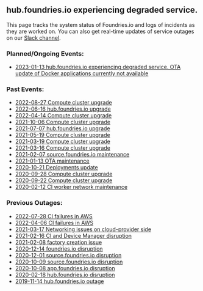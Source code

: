 ## hub.foundries.io experiencing degraded service.

This page tracks the system status of Foundries.io and logs of incidents as
they are worked on. You can also get real-time updates of service outages
on our [Slack channel](https://join.slack.com/t/foundriesio/shared_invite/enQtNTc5NDkxNTI5NTExLWQ1Yjc3NDA2MjI3NzA3YzkxYjEzNzlhZjQ0M2QxYTIzYmIzZjlmOThmZGU0NTk5MWEwZGIwMTU2YWE4N2I5NWQ).

### Planned/Ongoing Events:
 * [2023-01-13 hub.foundries.io experiencing degraded service. OTA update of Docker applications currently not available](outage/2023-01-13-hub-fio.md)

### Past Events:
 * [2022-08-27 Compute cluster upgrade](maintenance/2022-08-27-compute-upgrade)
 * [2022-06-16 hub.foundries.io upgrade](maintenance/2022-06-16-hub-upgrade.md)
 * [2022-04-14 Compute cluster upgrade](maintenance/2022-04-14-infra-compute-upgrade)
 * [2021-10-06 Compute cluster upgrade](maintenance/2021-10-06-infra-compute-upgrade)
 * [2021-07-07 hub.foundries.io upgrade](maintenance/2021-07-07-hub-upgrade.md)
 * [2021-05-19 Compute cluster upgrade](maintenance/2021-05-19-infra-compute-upgrade)
 * [2021-03-19 Compute cluster upgrade](maintenance/2021-03-19-infra-compute-upgrade)
 * [2021-03-16 Compute cluster upgrade](maintenance/2021-03-16-infra-compute-upgrade)
 * [2021-02-07 source.foundries.io maintenance](maintenance/2021-02-07-source-fio)
 * [2021-01-13 OTA maintenance](maintenance/2021-01-13-ota)
 * [2020-10-21 Deployments update](maintenance/2020-10-21-deployments-update)
 * [2020-09-28 Compute cluster upgrade](maintenance/2020-09-28-infra-compute-upgrade)
 * [2020-09-22 Compute cluster upgrade](maintenance/2020-09-22-infra-compute-upgrade)
 * [2020-02-12 CI worker network maintenance](maintenance/2020-02-13-online-net)

### Previous Outages:
 * [2022-07-28 CI failures in AWS](outage/2022-07-28-aws.md)
 * [2022-04-06 CI failures in AWS](outage/2022-04-06-aws.md)
 * [2021-03-17 Networking issues on cloud-provider side](https://status.cloud.google.com/incident/cloud-networking/21006)
 * [2021-02-16 CI and Device Manager disruption](outage/2021-02-16-ci-and-device-manager.md)
 * [2021-02-08 factory creation issue](outage/2021-02-08-factory)
 * [2020-12-14 foundries.io disruption](outage/2020-12-14-gcp.md)
 * [2020-12-01 source.foundries.io disruption](outage/2020-12-01-source-fio.md)
 * [2020-10-09 source.foundries.io disruption](outage/2020-10-09-source-fio.md)
 * [2020-10-08 app.foundries.io disruption](outage/2020-10-08-login.md)
 * [2020-02-18 hub.foundries.io disruption](outage/2020-02-18-hub-fio)
 * [2019-11-14 hub.foundries.io outage](outage/2019-11-14-hub-fio)
